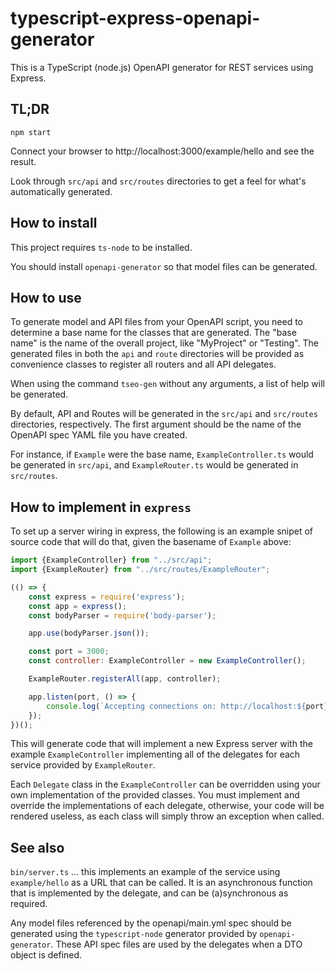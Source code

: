 # typescript-express-openapi-generator

This is a TypeScript (node.js) OpenAPI generator for REST services using Express.

## TL;DR

```
npm start
```

Connect your browser to http://localhost:3000/example/hello and see the result.

Look through `src/api` and `src/routes` directories to get a feel for what's
automatically generated.

## How to install

This project requires `ts-node` to be installed.

You should install `openapi-generator` so that model files can be generated.

## How to use

To generate model and API files from your OpenAPI script, you need to determine a
base name for the classes that are generated.  The "base name" is the name of the
overall project, like "MyProject" or "Testing".  The generated files in both the
`api` and `route` directories will be provided as convenience classes to register
all routers and all API delegates.

When using the command `tseo-gen` without any arguments, a list of help will be
generated.

By default, API and Routes will be generated in the `src/api` and `src/routes`
directories, respectively.  The first argument should be the name of the OpenAPI spec
YAML file you have created.

For instance, if `Example` were the base name, `ExampleController.ts` would be
generated in `src/api`, and `ExampleRouter.ts` would be generated in `src/routes`.

## How to implement in `express`

To set up a server wiring in express, the following is an example snipet of source
code that will do that, given the basename of `Example` above:

```javascript
import {ExampleController} from "../src/api";
import {ExampleRouter} from "../src/routes/ExampleRouter";

(() => {
    const express = require('express');
    const app = express();
    const bodyParser = require('body-parser');

    app.use(bodyParser.json());

    const port = 3000;
    const controller: ExampleController = new ExampleController();

    ExampleRouter.registerAll(app, controller);

    app.listen(port, () => {
        console.log(`Accepting connections on: http://localhost:${port}/`);
    });
})();
```

This will generate code that will implement a new Express server with the example
`ExampleController` implementing all of the delegates for each service provided by
`ExampleRouter`.

Each `Delegate` class in the `ExampleController` can be overridden using your own
implementation of the provided classes.  You must implement and override the
implementations of each delegate, otherwise, your code will be rendered useless, as
each class will simply throw an exception when called.

## See also

`bin/server.ts` ... this implements an example of the service using `example/hello`
as a URL that can be called.  It is an asynchronous function that is implemented by
the delegate, and can be (a)synchronous as required.

Any model files referenced by the openapi/main.yml spec should be generated using
the `typescript-node` generator provided by `openapi-generator`.  These API spec
files are used by the delegates when a DTO object is defined.
